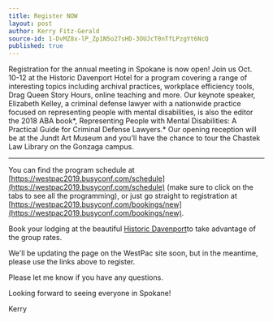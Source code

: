 ```yaml
---
title: Register NOW
layout: post
author: Kerry Fitz-Gerald
source-id: 1-DvMZ8x-lP_Zp1N5o27sHD-3OUJcT0nTfLPzgYt6NcQ
published: true
---
```

Registration for the annual meeting in Spokane is now open!  Join us Oct. 10-12 at the Historic Davenport Hotel for a program covering a range of interesting topics including archival practices, workplace efficiency tools, Drag Queen Story Hours, online teaching and more. Our keynote speaker, Elizabeth Kelley, a criminal defense lawyer with a nationwide practice focused on representing people with mental disabilities, is also the editor the 2018 ABA book*, Representing People with Mental Disabilities: A Practical Guide for Criminal Defense Lawyers.*  Our opening reception will be at the Jundt Art Museum and you'll have the chance to tour the Chastek Law Library on the Gonzaga campus.

----------

You can find the program schedule at [https://westpac2019.busyconf.com/schedule](https://westpac2019.busyconf.com/schedule) (make sure to click on the tabs to see all the programming), or just go straight to registration at  [https://westpac2019.busyconf.com/bookings/new](https://westpac2019.busyconf.com/bookings/new).

 
Book your lodging at the beautiful [Historic Davenport](https://www.marriott.com/event-reservations/reservation-link.mi?id=1551132228239&key=GRP&app=resvlinkC)to take advantage of the group rates.

We'll be updating the page on the WestPac site soon, but in the meantime, please use the links above to register.

Please let me know if you have any questions.

Looking forward to seeing everyone in Spokane!

Kerry

